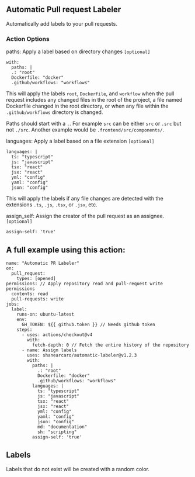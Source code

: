 
## Automatic Pull request Labeler

Automatically add labels to your pull requests.

### Action Options

paths: Apply a label based on directory changes ```[optional]```
```
with:
  paths: |
  .: "root"
  Dockerfile: "docker"
  .github/workflows: "workflows"
```

This will apply the labels ```root```, ```Dockerfile```, and ```workflow``` when the pull request includes any changed files in the root of the project, a file named Dockerfile changed in the root directory, or when any file within the ```.github/workflows``` directory is changed.

Paths should start with a ```.```. For example ```src``` can be either ```src``` or ```.src``` but not ```./src```. Another example would be ```.frontend/src/components/```.

languages: Apply a label based on a file extension ```[optional]```
```
languages: |
  ts: "typescript"
  js: "javascript"
  tsx: "react"
  jsx: "react"
  yml: "config"
  yaml: "config"
  json: "config"
```
This will apply the labels if any file changes are detected with the extensions ```.ts```, ```.js```, ```.tsx```, or ```.jsx```, etc.

assign_self: Assign the creator of the pull request as an assignee. ```[optional]```
```
assign-self: 'true' 
```

## A full example using this action:
```
name: "Automatic PR Labeler"
on:
  pull_request:
    types: [opened]
permissions: // Apply repository read and pull-request write permissions
  contents: read
  pull-requests: write
jobs:
  label:
    runs-on: ubuntu-latest
    env:
      GH_TOKEN: ${{ github.token }} // Needs github token
    steps:
      - uses: actions/checkout@v4
        with:
          fetch-depth: 0 // Fetch the entire history of the repository
      - name: Assign labels
        uses: shanearcaro/automatic-labeler@v1.2.3
        with:
          paths: |
            .: "root"
            Dockerfile: "docker"
            .github/workflows: "workflows"
          languages: |
            ts: "typescript"
            js: "javascript"
            tsx: "react"
            jsx: "react"
            yml: "config"
            yaml: "config"
            json: "config"
            md: "documentation"
            sh: "scripting"
          assign-self: 'true'
```

## Labels

Labels that do not exist will be created with a random color.


